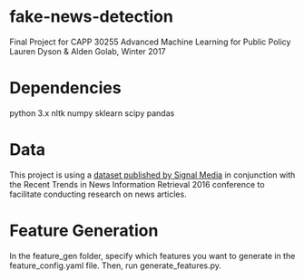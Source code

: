 # fake-news-detection
Final Project for CAPP 30255 Advanced Machine Learning for Public Policy
Lauren Dyson & Alden Golab, Winter 2017

# Dependencies
python 3.x
nltk
numpy
sklearn
scipy
pandas

# Data

This project is using a [dataset published by Signal Media](http://research.signalmedia.co/newsir16/signal-dataset.html) in conjunction with the Recent Trends in News Information Retrieval 2016 conference to facilitate conducting research on news articles.

# Feature Generation
In the feature_gen folder, specify which features you want to generate in the feature_config.yaml file.
Then, run generate_features.py.
